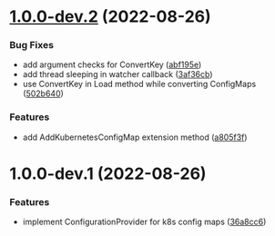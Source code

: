 # [1.0.0-dev.2](https://github.com/mckunda/KubernetesClient.Extensions.Configuration/compare/v1.0.0-dev.1...v1.0.0-dev.2) (2022-08-26)


### Bug Fixes

* add argument checks for ConvertKey ([abf195e](https://github.com/mckunda/KubernetesClient.Extensions.Configuration/commit/abf195e330a89a96d15c9c3ca9baaf4cf2a27dac))
* add thread sleeping in watcher callback ([3af36cb](https://github.com/mckunda/KubernetesClient.Extensions.Configuration/commit/3af36cbd6e41ee84b950c225d5ddfcd94283b588))
* use ConvertKey in Load method while converting ConfigMaps ([502b640](https://github.com/mckunda/KubernetesClient.Extensions.Configuration/commit/502b640dab0d66c4a8560a3965144f1ea09d8031))


### Features

* add AddKubernetesConfigMap extension method ([a805f3f](https://github.com/mckunda/KubernetesClient.Extensions.Configuration/commit/a805f3f11c8fb18dc8f0c800df29a1fc05e2e393))

# 1.0.0-dev.1 (2022-08-26)


### Features

* implement ConfigurationProvider for k8s config maps ([36a8cc6](https://github.com/mckunda/KubernetesClient.Extensions.Configuration/commit/36a8cc6b4ca505bb44d4b449e87bbf01f7a995e8))
